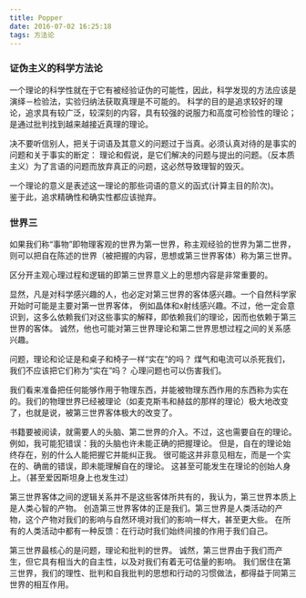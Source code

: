 ```yaml
---
title: Popper
date: 2016-07-02 16:25:18
tags: 方法论
---
```

### 证伪主义的科学方法论
一个理论的科学性就在于它有被经验证伪的可能性，因此，科学发现的方法应该是演绎－检验法，实验归纳法获取真理是不可能的。
科学的目的是追求较好的理论，追求具有较广泛，较深刻的内容，具有较强的说服力和高度可检验性的理论；
是通过批判找到越来越接近真理的理论。
   
   
 决不要听信别人，把关于词语及其意义的问题过于当真。必须认真对待的是事实的问题和关于事实的断定：
 理论和假说，是它们解决的问题与提出的问题。（反本质主义）为了言语的问题而放弃真正的问题，这必然导致理智的毁灭。

   
一个理论的意义是表述这一理论的那些词语的意义的函式(计算主目的阶次)。    
鉴于此，追求精确性和确实性都应该抛弃。


<!-- more -->
### 世界三

如果我们称“事物”即物理客观的世界为第一世界，称主观经验的世界为第二世界，
则可以把自在陈述的世界（被把握的内容，思想或第三世界客体）称为第三世界。
   

区分开主观心理过程和逻辑的即第三世界意义上的思想内容是非常重要的。
   

显然，凡是对科学感兴趣的人，也必定对第三世界的客体感兴趣。一个自然科学家开始时可能是主要对第一世界客体，
例如晶体和x射线感兴趣。不过，他一定会意识到，这多么依赖我们对这些事实的解释，即依赖我们的理论，因而也依赖于第三世界的客体。
诚然，他也可能对第三世界理论和第二世界思想过程之间的关系感兴趣。
   

问题，理论和论证是和桌子和椅子一样“实在”的吗？
煤气和电流可以杀死我们，我们不应该把它们称为“实在”吗？
心理问题也可以伤害我们。
   

我们看来准备把任何能够作用于物理东西，并能被物理东西作用的东西称为实在的。我们的物理世界已经被理论（如麦克斯韦和赫兹的那样的理论）极大地改变了，也就是说，被第三世界客体极大的改变了。
   

书籍要被阅读，就需要人的头脑、第二世界的介入。不过，这也需要自在的理论。例如，我可能犯错误：我的头脑也许未能正确的把握理论。
但是，自在的理论始终存在，别的什么人能把握它并能纠正我。
很可能这并非意见相左，而是一个实在的、确凿的错误，即未能理解自在的理论。
这甚至可能发生在理论的创始人身上。（甚至爱因斯坦身上也发生过）
   

第三世界客体之间的逻辑关系并不是这些客体所共有的，我认为，第三世界本质上是人类心智的产物。
创造第三世界客体的正是我们。第三世界是人类活动的产物，这个产物对我们的影响与自然环境对我们的影响一样大，甚至更大些。
在所有的人类活动中都有一种反馈：在行动时我们始终间接的作用于我们自己。
   

第三世界最核心的是问题，理论和批判的世界。
诚然，第三世界由于我们而产生，但它具有相当大的自主性，以及对我们有着无可估量的影响。
我们居住在第三世界，我们的理性、批判和自我批判的思想和行动的习惯做法，都得益于同第三世界的相互作用。   

